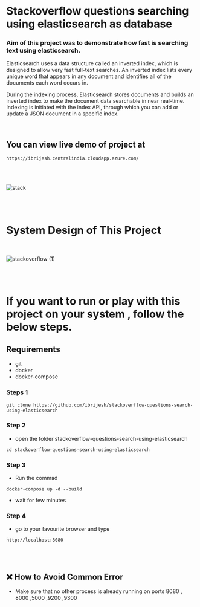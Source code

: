# Stackoverflow questions searching using elasticsearch as database

### Aim of this  project was to demonstrate  how fast  is  searching text  using elasticsearch.

Elasticsearch uses a data structure called an inverted index, which is designed to allow very fast full-text searches. An inverted index lists every unique word that appears in any document and identifies all of the documents each word occurs in.

During the indexing process, Elasticsearch stores documents and builds an inverted index to make the document data searchable in near real-time. Indexing is initiated with the index API, through which you can add or update a JSON document in a specific index.

<br>

## You can view live demo of project  at  
``` 
https://ibrijesh.centralindia.cloudapp.azure.com/ 
```

<br>
<br>


![stack](https://user-images.githubusercontent.com/41025295/126439945-7e4a5c3b-776e-4c1b-adec-81237f9b630b.gif)

<br>
<br>

# System Design of This Project
<br>

![stackoverflow (1)](https://user-images.githubusercontent.com/41025295/126466777-be7d7624-6e83-4b26-9346-da3f5dd19dd1.png)


<br>
<br>


# If you want to  run or play with this project on your system , follow the below steps.

## Requirements

- git
- docker
- docker-compose

### Steps 1
```
git clone https://github.com/ibrijesh/stackoverflow-questions-search-using-elasticsearch
```

### Step 2
- open the folder stackoverflow-questions-search-using-elasticsearch 
``` 
cd stackoverflow-questions-search-using-elasticsearch
```

### Step 3
- Run the commad
```
docker-compose up -d --build  
```  
- wait for few minutes

### Step 4
- go to your favourite browser and  type
```
http://localhost:8080 
```
<br>
<br>

## ❌ How to Avoid  Common Error  
- Make sure that  no other  process is already running on ports 8080 , 8000 ,5000 ,9200 ,9300



